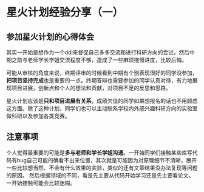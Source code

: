 # 星火计划经验分享（一）
## 参加星火计划的心得体会
其实一开始是想作为一个ddl来督促自己多多交流和进行科研方向的尝试，然后中期之前与老师学长学姐交流程度不够，造成了一些麻烦拖慢进度，比较后悔。

可能从审核的角度来说，终期评审的时候看到中期有个别表现很好的同学没参加，**把项目坚持完成**也是重要的一点。终期答辩也需要参加的同学认真对待，有力地展现项目进展，创新点和个人的想法和贡献，对项目不足的反思和思路。

星火计划应该是**只和项目进展有关系**，成绩欠佳的同学如果想报名的话也不用顾虑这方面。除了这种计划，同学们也可以主动联系学校内外感兴趣科研方向的实验室做科研以及参加各类竞赛。



## 注意事项
个人觉得最重要的可能是**多与老师和学长学姐沟通**。一开始同学们接触某些库写代码有bug自己可能的确看不出来位置，其次就是可能因为对原理细节不清晰，展开一些比较想当然、不会有什么效果的实验，类似的还有文章结果没办法复现等问题的原因。
然后根据领域的不同，看是先主要从代码开始学习还是先主要看论文。一开始接触可能会比较迷糊。